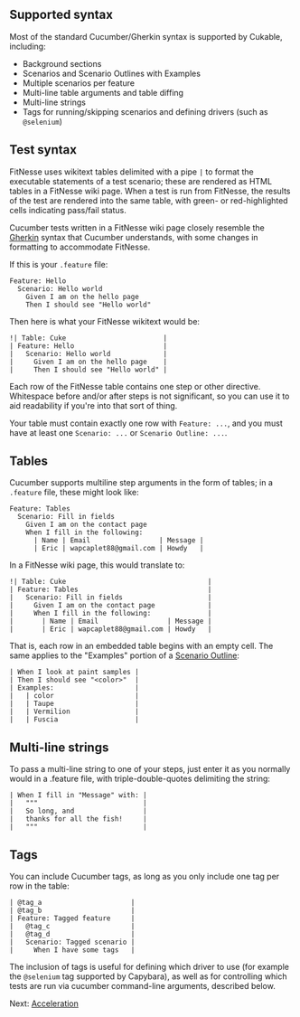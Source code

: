 Supported syntax
----------------

Most of the standard Cucumber/Gherkin syntax is supported by Cukable, including:

- Background sections
- Scenarios and Scenario Outlines with Examples
- Multiple scenarios per feature
- Multi-line table arguments and table diffing
- Multi-line strings
- Tags for running/skipping scenarios and defining drivers (such as `@selenium`)


Test syntax
-----------

FitNesse uses wikitext tables delimited with a pipe `|` to format the
executable statements of a test scenario; these are rendered as HTML tables in
a FitNesse wiki page. When a test is run from FitNesse, the results of the test
are rendered into the same table, with green- or red-highlighted cells indicating
pass/fail status.

Cucumber tests written in a FitNesse wiki page closely resemble the
[Gherkin](http://github.com/aslakhellesoy/cucumber/wiki/gherkin) syntax that
Cucumber understands, with some changes in formatting to accommodate FitNesse.

If this is your `.feature` file:

    Feature: Hello
      Scenario: Hello world
        Given I am on the hello page
        Then I should see "Hello world"

Then here is what your FitNesse wikitext would be:

    !| Table: Cuke                        |
    | Feature: Hello                      |
    |   Scenario: Hello world             |
    |     Given I am on the hello page    |
    |     Then I should see "Hello world" |

Each row of the FitNesse table contains one step or other directive. Whitespace
before and/or after steps is not significant, so you can use it to aid
readability if you're into that sort of thing.

Your table must contain exactly one row with `Feature: ...`, and you must have
at least one `Scenario: ...` or `Scenario Outline: ...`.


Tables
------

Cucumber supports multiline step arguments in the form of tables; in a
`.feature` file, these might look like:

    Feature: Tables
      Scenario: Fill in fields
        Given I am on the contact page
        When I fill in the following:
          | Name | Email                 | Message |
          | Eric | wapcaplet88@gmail.com | Howdy   |

In a FitNesse wiki page, this would translate to:

    !| Table: Cuke                                   |
    | Feature: Tables                                |
    |   Scenario: Fill in fields                     |
    |     Given I am on the contact page             |
    |     When I fill in the following:              |
    |       | Name | Email                 | Message |
    |       | Eric | wapcaplet88@gmail.com | Howdy   |

That is, each row in an embedded table begins with an empty cell. The same
applies to the "Examples" portion of a
[Scenario Outline](https://github.com/aslakhellesoy/cucumber/wiki/scenario-outlines):

    | When I look at paint samples |
    | Then I should see "<color>"  |
    | Examples:                    |
    |   | color                    |
    |   | Taupe                    |
    |   | Vermilion                |
    |   | Fuscia                   |


Multi-line strings
------------------

To pass a multi-line string to one of your steps, just enter it as you normally
would in a .feature file, with triple-double-quotes delimiting the string:

    | When I fill in "Message" with: |
    |   """                          |
    |   So long, and                 |
    |   thanks for all the fish!     |
    |   """                          |


Tags
----

You can include Cucumber tags, as long as you only include one tag per row in
the table:

    | @tag_a                      |
    | @tag_b                      |
    | Feature: Tagged feature     |
    |   @tag_c                    |
    |   @tag_d                    |
    |   Scenario: Tagged scenario |
    |     When I have some tags   |

The inclusion of tags is useful for defining which driver to use (for example
the `@selenium` tag supported by Capybara), as well as for controlling which
tests are run via cucumber command-line arguments, described below.

Next: [Acceleration](accelerator.md)
